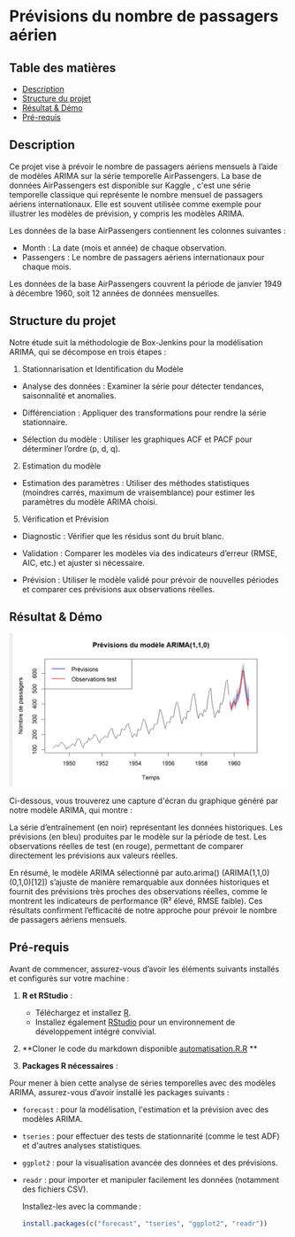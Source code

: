 # Prévisions du nombre de passagers aérien

## Table des matières 

- [Description](#description)
- [Structure du projet](#structure)
- [Résultat & Démo](#Résultat&Démo)
- [Pré-requis](#pré-requis)

## Description


Ce projet vise à prévoir le nombre de passagers aériens mensuels à l’aide de modèles ARIMA sur la série temporelle AirPassengers. La base de données AirPassengers  est disponible sur Kaggle , c'est une série temporelle classique qui représente le nombre mensuel de passagers aériens internationaux. Elle est souvent utilisée comme exemple pour illustrer les modèles de prévision, y compris les modèles ARIMA.

Les données de la base AirPassengers contiennent les colonnes suivantes :

* Month : La date (mois et année) de chaque observation.
* Passengers : Le nombre de passagers aériens internationaux pour chaque mois.

Les données de la base AirPassengers couvrent la période de janvier 1949 à décembre 1960, soit 12 années de données mensuelles.


## Structure du projet

Notre étude suit la méthodologie de Box-Jenkins pour la modélisation ARIMA, qui se décompose en trois étapes :

1. Stationnarisation et Identification du Modèle

* Analyse des données : Examiner la série pour détecter tendances, saisonnalité et anomalies.

* Différenciation : Appliquer des transformations pour rendre la série stationnaire.

* Sélection du modèle : Utiliser les graphiques ACF et PACF pour déterminer l’ordre (p, d, q).


2. Estimation du modèle

* Estimation des paramètres : Utiliser des méthodes statistiques (moindres carrés, maximum de vraisemblance) pour estimer les paramètres du modèle ARIMA choisi.

5. Vérification et Prévision

* Diagnostic : Vérifier que les résidus sont du bruit blanc.

* Validation : Comparer les modèles via des indicateurs d’erreur (RMSE, AIC, etc.) et ajuster si nécessaire.

* Prévision : Utiliser le modèle validé pour prévoir de nouvelles périodes et comparer ces prévisions aux observations réelles.




## Résultat & Démo

![](Prévision_TS.png)

Ci-dessous, vous trouverez une capture d'écran du graphique généré par notre modèle ARIMA, qui montre :

La série d’entraînement (en noir) représentant les données historiques.
Les prévisions (en bleu) produites par le modèle sur la période de test.
Les observations réelles de test (en rouge), permettant de comparer directement les prévisions aux valeurs réelles.

En résumé, le modèle ARIMA sélectionné par auto.arima() (ARIMA(1,1,0)(0,1,0)[12]) s’ajuste de manière remarquable aux données historiques et fournit des prévisions très proches des observations réelles, comme le montrent les indicateurs de performance (R² élevé, RMSE faible). Ces résultats confirment l’efficacité de notre approche pour prévoir le nombre de passagers aériens mensuels.



## Pré-requis

Avant de commencer, assurez-vous d’avoir les éléments suivants installés et configurés sur votre machine :

1. **R et RStudio** :  
   - Téléchargez et installez [R](https://cran.r-project.org/).  
   - Installez également [RStudio](https://posit.co/download/rstudio/) pour un environnement de développement intégré convivial.
  
2. **Cloner le code du markdown disponible [automatisation.R.R](automatisation.R.R) ** 

3. **Packages R nécessaires** :  

Pour mener à bien cette analyse de séries temporelles avec des modèles ARIMA, assurez-vous d’avoir installé les packages suivants :

- `forecast` : pour la modélisation, l'estimation et la prévision avec des modèles ARIMA.
- `tseries` : pour effectuer des tests de stationnarité (comme le test ADF) et d'autres analyses statistiques.
- `ggplot2` : pour la visualisation avancée des données et des prévisions.
- `readr` : pour importer et manipuler facilement les données (notamment des fichiers CSV).

   Installez-les avec la commande :
   ```R
   install.packages(c("forecast", "tseries", "ggplot2", "readr"))
